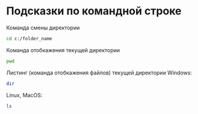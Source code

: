 # Подсказки по командной строке

Команда смены директории
```sh
cd c:/folder_name
```

Команда отобкажения текущей директории
```sh
pwd
```

Листинг (команда отобкажения файлов) текущей директории
Windows:
```sh
dir
```
Linux, MacOS:
```sh
ls
```